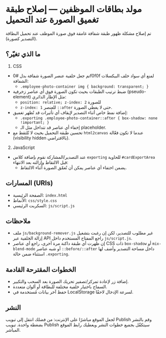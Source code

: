 # مولد بطاقات الموظفين — إصلاح طبقة تغميق الصورة عند التحميل

تم إصلاح مشكلة ظهور طبقة شفافة غامقة فوق صورة الموظف عند تحميل البطاقة (التصدير كصورة).

## ما الذي تغيّر؟

1) CSS
- تم جعل خلفية عنصر الصورة شفافة بدل #0f0f0f لمنع أي سواد خلف البيكسلات الشفافة:
  - `.employee-photo-container img { background: transparent; }`
- ضبط ترتيب الطبقات بحيث تكون الصورة فوق أي عناصر زخرفية (pseudo-element) مثل الإطار الدائري:
  - `position: relative; z-index: 2` للصورة
  - `z-index: 1` للعنصر `::after` حتى لا يغطي الصورة.
- إضافة نمط خاص أثناء التصدير لإيقاف أي تأثيرات قد تُظهر تغميق:
  - `.exporting .employee-photo-container::after { box-shadow: none !important; }`
  - إخفاء أي عناصر قد تتداخل مثل الـ placeholder.
- تحسين طبقة التحميل بحيث لا تُلتقط مع `html2canvas` عندما لا تكون فعّالة (visibility hidden بالافتراضي).

2) JavaScript
- عند التصدير/المشاركة نقوم بإضافة كلاس `exporting` للحاوية `#cardExportArea` قبل الالتقاط وإزالته بعد الانتهاء:
  - يضمن اختفاء أي عناصر يمكن أن تُغمّق الصورة أثناء الالتقاط.

## المسارات (URIs)
- الصفحة الرئيسية: `index.html`
- الأنماط: `css/style.css`
- السكربت الرئيسي: `js/script.js`

## ملاحظات
- ملف `js/background-remover.js` غير مطلوب للتصدير، لكن إن رغبت بتشغيل إزالة الخلفية عبر API راجع المفتاح المستخدم داخل `js/script.js`.
- إن ظهرت أي طبقة داكنة مرة أخرى، راجع أي عناصر CSS ذات `box-shadow` أو `mix-blend-mode` أو شبه عناصر `::before/::after` داخل مساحة التصدير وأضف لها استثناء ضمن حالة `.exporting`.

## الخطوات المقترحة القادمة
- إضافة زر لإعادة تمركز/تصفير تحريك الصورة بعد السحب والتكبير.
- السماح باختيار خلفية مختلفة للبطاقة أو ألوان متعددة.
- حفظ آخر بيانات مُستخدمة في LocalStorage لسرعة الإدخال لاحقًا.

## النشر
لجعل الموقع مباشرًا على الإنترنت: من فضلك انتقل إلى تبويب Publish وقم بالنشر بضغطة واحدة. تبويب Publish سيتكفّل بجميع خطوات النشر ويعطيك رابط الموقع المباشر.

